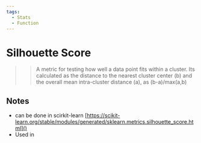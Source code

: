 ```yaml
---
tags:
  - Stats
  - Function
---
```


# Silhouette Score

>> A metric for testing how well a data point fits within a cluster. Its calculated as the distance to the nearest cluster center (b) and the overall mean intra-cluster distance (a), as (b-a)/max(a,b)

## Notes

- can be done in scirkit-learn [https://scikit-learn.org/stable/modules/generated/sklearn.metrics.silhouette_score.html]()
- Used in 